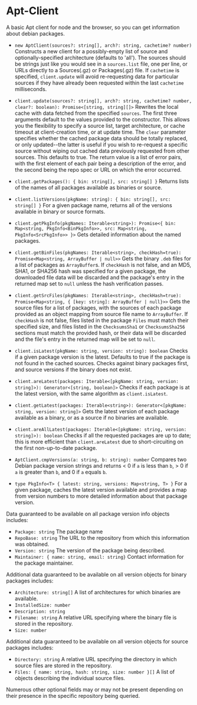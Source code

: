 Apt-Client
==========

A basic Apt client for node and the browser, so you can get information about debian packages.

* `new AptClient(sources?: string[], arch?: string, cachetime? number)` Constructs a new client for a possibly-empty list of source and optionally-specified architecture (defaults to 'all'). The sources should be strings just like you would see in a `sources.list` file, one per line, or URLs directly to a Sources(.gz) or Packages(.gz) file. If `cachetime` is specified, `client.update` will avoid re-requesting data for particular sources if they have already been requested within the last `cachetime` milliseconds.

* `client.update(sources?: string[], arch?: string, cachetime? number, clear?: boolean): Promise<[string, string][]>` Rewrites the local cache with data fetched from the specified `sources`. The first three arguments default to the values provided to the constructor. This allows you the flexibility to specify a source list, target architecture, or cache timeout at client-creation time, or at update time. The `clear` parameter specifies whether the cached package data should be totally replaced, or only updated--the latter is useful if you wish to re-request a specific source without wiping out cached data previously requested from other sources. This defaults to true. The return value is a list of error pairs, with the first element of each pair being a description of the error, and the second being the repo spec or URL on which the error occurred.

* `client.getPackages(): { bin: string[], src: string[] }` Returns lists of the names of all packages available as binaries or source.

* `client.listVersions(pkgName: string): { bin: string[], src: string[] }` For a given package name, returns all of the versions available in binary or source formats.

* `client.getPkgInfo(pkgNames: Iterable<string>): Promise<{ bin: Map<string, PkgInfo<BinPkgInfo>>, src: Map<string, PkgInfo<SrcPkgInfo>> }>` Gets detailed information about the named packages.

* `client.getBinFiles(pkgNames: Iterable<string>, checkHash=true): Promise<Map<string, ArrayBuffer | null>>` Gets the binary `.deb` files for a list of packages as `ArrayBuffer`s. If `checkHash` is not false, and an MD5, SHA1, or SHA256 hash was specified for a given package, the downloaded file data will be discarded and the package's entry in the returned map set to `null` unless the hash verification passes.

* `client.getSrcFiles(pkgNames: Iterable<string>, checkHash=true): Promise<Map<string, { [key: string]: ArrayBuffer | null}>>` Gets the source files for a list of packages, with the sources of each package provided as an object mapping from source file name to `ArrayBuffer`. If `checkHash` is not false, files listed in the package `Files` must match their specified size, and files listed in the `ChecksumsSha1` or `ChecksumsSha256` sections must match the provided hash, or their data will be discarded and the file's entry in the returned map will be set to `null`.

* `client.isLatest(pkgName: string, version: string): boolean` Checks if a given package version is the latest. Defaults to true if the package is not found in the cached sources. Checks against binary packages first, and source versions if the binary does not exist.

* `client.areLatest(packages: Iterable<[pkgName: string, version: string]>): Generator<[string, boolean]>` Checks if each package is at the latest version, with the same algorithm as `client.isLatest`.

* `client.getLatest(packages: Iterable<string>): Generator<[pkgName: string, version: string]>` Gets the latest version of each package available as a binary, or as a source if no binaries are available.

* `client.areAllLatest(packages: Iterable<[pkgName: string, version: string]>): boolean` Checks if all the requested packages are up to date; this is more efficient than `client.areLatest` due to short-circuiting on the first non-up-to-date package.

* `AptClient.cmpVersions(a: string, b: string): number` Compares two Debian package version strings and returns < 0 if `a` is less than `b`, > 0 if `a` is greater than `b`, and 0 if `a` equals `b`.

* `type PkgInfo<T> { latest: string, versions: Map<string, T> }` For a given package, caches the latest version available and provides a map from version numbers to more detailed information about that package version.

Data guaranteed to be available on all package version info objects includes: 
* `Package: string` The package name
* `RepoBase: string` The URL to the repository from which this information was obtained.
* `Version: string` The version of the package being described.
* `Maintainer: { name: string, email: string}` Contact information for the package maintainer.

Additional data guaranteed to be available on all version objects for binary packages includes:
* `Architecture: string[]` A list of architectures for which binaries are available.
* `InstalledSize: number`
* `Description: string`
* `Filename: string` A relative URL specifying where the binary file is stored in the repository.
* `Size: number`

Additional data guaranteed to be available on all version objects for source packages includes:
* `Directory: string` A relative URL specifying the directory in which source files are stored in the repository.
* `Files: { name: string, hash: string, size: number }[]` A list of objects describing the individual source files.

Numerous other optional fields may or may not be present depending on their presence in the specific repository being queried.